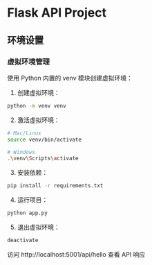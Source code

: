 # Flask API Project

## 环境设置

### 虚拟环境管理

使用 Python 内置的 venv 模块创建虚拟环境：

1. 创建虚拟环境：
```bash
python -m venv venv
```

2. 激活虚拟环境：
```bash
# Mac/Linux
source venv/bin/activate

# Windows
.\venv\Scripts\activate 
```

3. 安装依赖：
```bash
pip install -r requirements.txt
```

4. 运行项目：
```bash
python app.py
```

5. 退出虚拟环境：
```bash
deactivate
```

访问 http://localhost:5001/api/hello 查看 API 响应


